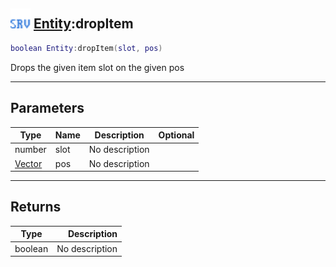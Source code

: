 ## <img src="../../.gitbook/assets/server.png" width="32" height="32" /> [Entity](../entity/README.md):dropItem

```lua
boolean Entity:dropItem(slot, pos)
```

Drops the given item slot on the given pos

-----------------
## Parameters

| Type   | Name | Description | Optional |
| ------ | ---- | ----------- | -------: |
| number | slot | No description |  |
| [Vector](../vector/README.md) | pos | No description |  |

-----------------
## Returns

| Type   | Description |
| ------ | ----------: |
| boolean | No description |
